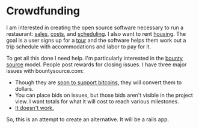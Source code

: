 Crowdfunding
============

I am interested in creating the open source software necessary to run a restaurant: [sales](https://github.com/OneAcreCafe/sales), [costs](https://github.com/OneAcreCafe/costs), and [scheduling](https://github.com/OneAcreCafe/volunteers). I also want to rent [housing](https://github.com/dhappy/housing). The goal is a user signs up for a [tour](https://github.com/dhappy/tour) and the software helps them work out a trip schedule with accommodations and labor to pay for it.

To get all this done I need help. I'm particularly interested in the [bounty source](//bountysource.com) model. People post rewards for closing issues. I have three major issues with bountysource.com:

* Though they are [soon to support bitcoins](https://github.com/bountysource/frontend/issues/390), they will convert them to dollars.
* You can place bids on issues, but those bids aren't visible in the project view. I want totals for what it will cost to reach various milestones.
* [It doesn't work.](https://github.com/bountysource/frontend/issues/470)

So, this is an attempt to create an alternative. It will be a rails app.
